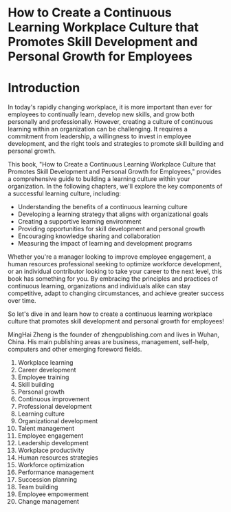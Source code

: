 # How to Create a Continuous Learning Workplace Culture that Promotes Skill Development and Personal Growth for Employees

# Introduction

In today's rapidly changing workplace, it is more important than ever for employees to continually learn, develop new skills, and grow both personally and professionally. However, creating a culture of continuous learning within an organization can be challenging. It requires a commitment from leadership, a willingness to invest in employee development, and the right tools and strategies to promote skill building and personal growth.

This book, "How to Create a Continuous Learning Workplace Culture that Promotes Skill Development and Personal Growth for Employees," provides a comprehensive guide to building a learning culture within your organization. In the following chapters, we'll explore the key components of a successful learning culture, including:

* Understanding the benefits of a continuous learning culture
* Developing a learning strategy that aligns with organizational goals
* Creating a supportive learning environment
* Providing opportunities for skill development and personal growth
* Encouraging knowledge sharing and collaboration
* Measuring the impact of learning and development programs

Whether you're a manager looking to improve employee engagement, a human resources professional seeking to optimize workforce development, or an individual contributor looking to take your career to the next level, this book has something for you. By embracing the principles and practices of continuous learning, organizations and individuals alike can stay competitive, adapt to changing circumstances, and achieve greater success over time.

So let's dive in and learn how to create a continuous learning workplace culture that promotes skill development and personal growth for employees!

MingHai Zheng is the founder of zhengpublishing.com and lives in Wuhan, China. His main publishing areas are business, management, self-help, computers and other emerging foreword fields.



1. Workplace learning
2. Career development
3. Employee training
4. Skill building
5. Personal growth
6. Continuous improvement
7. Professional development
8. Learning culture
9. Organizational development
10. Talent management
11. Employee engagement
12. Leadership development
13. Workplace productivity
14. Human resources strategies
15. Workforce optimization
16. Performance management
17. Succession planning
18. Team building
19. Employee empowerment
20. Change management


